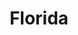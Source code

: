 ---
title: "Florida"
hashtag: florida
borders:
  - Alabama
  - Atlantic Ocean
  - Georgia
  - Gulf of Mexico
subdivision-of:
  - United States
tags:
  - State
  - United States
---